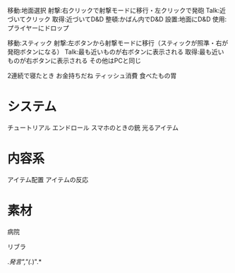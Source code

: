 
移動:地面選択
射撃:右クリックで射撃モードに移行・左クリックで発砲
Talk:近づいてクリック
取得:近づいてD&D
整頓:かばん内でD&D
設置:地面にD&D
使用:プライヤーにドロップ

移動:スティック
射撃:左ボタンから射撃モードに移行（スティックが照準・右が発砲ボタンになる）
Talk:最も近いものが右ボタンに表示される
取得:最も近いものが右ボタンに表示される
その他はPCと同じ

2連続で寝たとき
お金持ちだね
ティッシュ消費
食べたもの胃

# システム
チュートリアル
エンドロール
スマホのときの銃
光るアイテム

# 内容系
アイテム配置
アイテムの反応

# 素材
病院

リブラ

.*発言","(.*)".*

